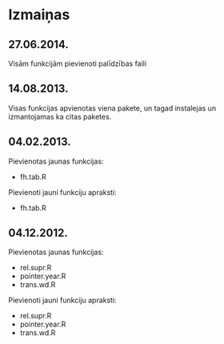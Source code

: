 Izmaiņas
========================================================
27.06.2014.
------
Visām funkcijām pievienoti palīdzības faili

14.08.2013.
------
Visas funkcijas apvienotas viena pakete, un tagad instalejas un izmantojamas ka citas paketes.

04.02.2013.
------

Pievienotas jaunas funkcijas:
* fh.tab.R

Pievienoti jauni funkciju apraksti:
* fh.tab.R


04.12.2012.
------

Pievienotas jaunas funkcijas:
* rel.supr.R
* pointer.year.R
* trans.wd.R

Pievienoti jauni funkciju apraksti:
* rel.supr.R
* pointer.year.R
* trans.wd.R

